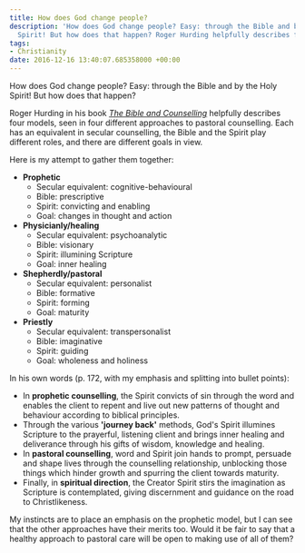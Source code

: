 ```yaml
---
title: How does God change people?
description: 'How does God change people? Easy: through the Bible and by the Holy
  Spirit! But how does that happen? Roger Hurding helpfully describes four models.'
tags:
- Christianity
date: 2016-12-16 13:40:07.685358000 +00:00
---
```

How does God change people? Easy: through the Bible and by the Holy Spirit! But how does that happen?

Roger Hurding in his book [_The Bible and Counselling_](https://www.amazon.co.uk/Bible-Counselling-Hodder-Christian-Books/dp/0340517425) helpfully describes four models, seen in four different approaches to pastoral counselling. Each has an equivalent in secular counselling, the Bible and the Spirit play different roles, and there are different goals in view.

Here is my attempt to gather them together:

* **Prophetic**
  * Secular equivalent: cognitive-behavioural
  * Bible: prescriptive
  * Spirit: convicting and enabling
  * Goal: changes in thought and action
* **Physicianly/healing**
  * Secular equivalent: psychoanalytic
  * Bible: visionary
  * Spirit: illumining Scripture
  * Goal: inner healing
* **Shepherdly/pastoral**
  * Secular equivalent: personalist
  * Bible: formative
  * Spirit: forming
  * Goal: maturity
* **Priestly**
  * Secular equivalent: transpersonalist
  * Bible: imaginative
  * Spirit: guiding
  * Goal: wholeness and holiness

In his own words (p. 172, with my emphasis and splitting into bullet points):

* In **prophetic counselling**, the Spirit convicts of sin through the word and enables the client to repent and live out new patterns of thought and behaviour according to biblical principles.
* Through the various **'journey back'** methods, God's Spirit illumines Scripture to the prayerful, listening client and brings inner healing and deliverance through his gifts of wisdom, knowledge and healing.
* In **pastoral counselling**, word and Spirit join hands to prompt, persuade and shape lives through the counselling relationship, unblocking those things which hinder growth and spurring the client towards maturity.
* Finally, in **spiritual direction**, the Creator Spirit stirs the imagination as Scripture is contemplated, giving discernment and guidance on the road to Christlikeness.

My instincts are to place an emphasis on the prophetic model, but I can see that the other approaches have their merits too. Would it be fair to say that a healthy approach to pastoral care will be open to making use of all of them?
